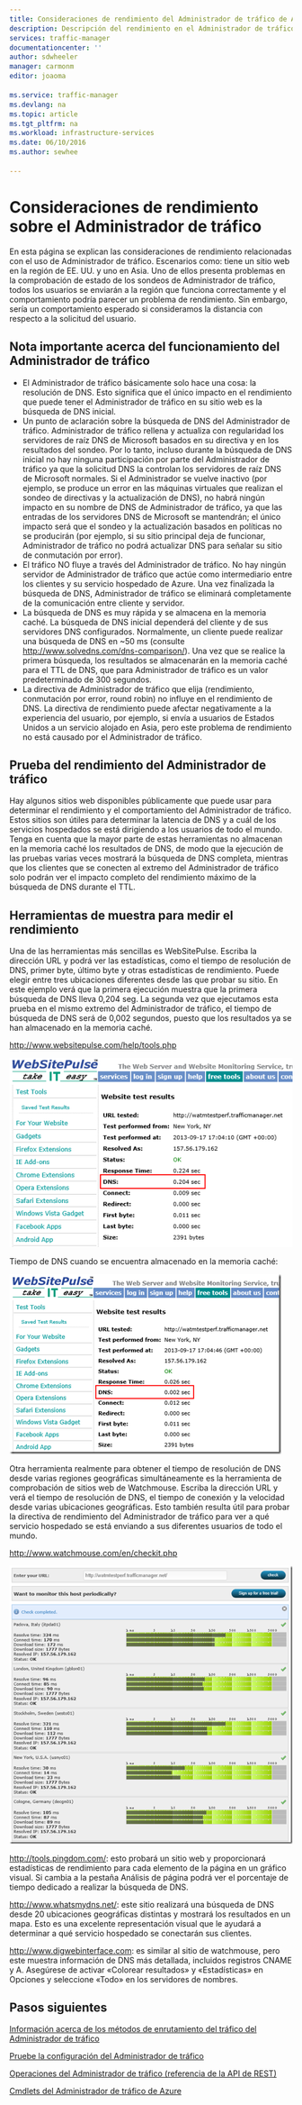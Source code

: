 ```yaml
---
title: Consideraciones de rendimiento del Administrador de tráfico de Azure | Microsoft Docs
description: Descripción del rendimiento en el Administrador de tráfico y cómo probar el rendimiento de su sitio web al usar el Administrador de tráfico
services: traffic-manager
documentationcenter: ''
author: sdwheeler
manager: carmonm
editor: joaoma

ms.service: traffic-manager
ms.devlang: na
ms.topic: article
ms.tgt_pltfrm: na
ms.workload: infrastructure-services
ms.date: 06/10/2016
ms.author: sewhee

---
```

# Consideraciones de rendimiento sobre el Administrador de tráfico
En esta página se explican las consideraciones de rendimiento relacionadas con el uso de Administrador de tráfico. Escenarios como: tiene un sitio web en la región de EE. UU. y uno en Asia. Uno de ellos presenta problemas en la comprobación de estado de los sondeos de Administrador de tráfico, todos los usuarios se enviarán a la región que funciona correctamente y el comportamiento podría parecer un problema de rendimiento. Sin embargo, sería un comportamiento esperado si consideramos la distancia con respecto a la solicitud del usuario.

## Nota importante acerca del funcionamiento del Administrador de tráfico
* El Administrador de tráfico básicamente solo hace una cosa: la resolución de DNS. Esto significa que el único impacto en el rendimiento que puede tener el Administrador de tráfico en su sitio web es la búsqueda de DNS inicial.
* Un punto de aclaración sobre la búsqueda de DNS del Administrador de tráfico. Administrador de tráfico rellena y actualiza con regularidad los servidores de raíz DNS de Microsoft basados en su directiva y en los resultados del sondeo. Por lo tanto, incluso durante la búsqueda de DNS inicial no hay ninguna participación por parte del Administrador de tráfico ya que la solicitud DNS la controlan los servidores de raíz DNS de Microsoft normales. Si el Administrador se vuelve inactivo (por ejemplo, se produce un error en las máquinas virtuales que realizan el sondeo de directivas y la actualización de DNS), no habrá ningún impacto en su nombre de DNS de Administrador de tráfico, ya que las entradas de los servidores DNS de Microsoft se mantendrán; el único impacto será que el sondeo y la actualización basados en políticas no se producirán (por ejemplo, si su sitio principal deja de funcionar, Administrador de tráfico no podrá actualizar DNS para señalar su sitio de conmutación por error).
* El tráfico NO fluye a través del Administrador de tráfico. No hay ningún servidor de Administrador de tráfico que actúe como intermediario entre los clientes y su servicio hospedado de Azure. Una vez finalizada la búsqueda de DNS, Administrador de tráfico se eliminará completamente de la comunicación entre cliente y servidor.
* La búsqueda de DNS es muy rápida y se almacena en la memoria caché. La búsqueda de DNS inicial dependerá del cliente y de sus servidores DNS configurados. Normalmente, un cliente puede realizar una búsqueda de DNS en ~50 ms (consulte http://www.solvedns.com/dns-comparison/). Una vez que se realice la primera búsqueda, los resultados se almacenarán en la memoria caché para el TTL de DNS, que para Administrador de tráfico es un valor predeterminado de 300 segundos.
* La directiva de Administrador de tráfico que elija (rendimiento, conmutación por error, round robin) no influye en el rendimiento de DNS. La directiva de rendimiento puede afectar negativamente a la experiencia del usuario, por ejemplo, si envía a usuarios de Estados Unidos a un servicio alojado en Asia, pero este problema de rendimiento no está causado por el Administrador de tráfico.

## Prueba del rendimiento del Administrador de tráfico
Hay algunos sitios web disponibles públicamente que puede usar para determinar el rendimiento y el comportamiento del Administrador de tráfico. Estos sitios son útiles para determinar la latencia de DNS y a cuál de los servicios hospedados se está dirigiendo a los usuarios de todo el mundo. Tenga en cuenta que la mayor parte de estas herramientas no almacenan en la memoria caché los resultados de DNS, de modo que la ejecución de las pruebas varias veces mostrará la búsqueda de DNS completa, mientras que los clientes que se conecten al extremo del Administrador de tráfico solo podrán ver el impacto completo del rendimiento máximo de la búsqueda de DNS durante el TTL.

## Herramientas de muestra para medir el rendimiento
Una de las herramientas más sencillas es WebSitePulse. Escriba la dirección URL y podrá ver las estadísticas, como el tiempo de resolución de DNS, primer byte, último byte y otras estadísticas de rendimiento. Puede elegir entre tres ubicaciones diferentes desde las que probar su sitio. En este ejemplo verá que la primera ejecución muestra que la primera búsqueda de DNS lleva 0,204 seg. La segunda vez que ejecutamos esta prueba en el mismo extremo del Administrador de tráfico, el tiempo de búsqueda de DNS será de 0,002 segundos, puesto que los resultados ya se han almacenado en la memoria caché.

http://www.websitepulse.com/help/tools.php

![pulse1](./media/traffic-manager-performance-considerations/traffic-manager-web-site-pulse.png)

Tiempo de DNS cuando se encuentra almacenado en la memoria caché:

![pulse2](./media/traffic-manager-performance-considerations/traffic-manager-web-site-pulse2.png)

Otra herramienta realmente para obtener el tiempo de resolución de DNS desde varias regiones geográficas simultáneamente es la herramienta de comprobación de sitios web de Watchmouse. Escriba la dirección URL y verá el tiempo de resolución de DNS, el tiempo de conexión y la velocidad desde varias ubicaciones geográficas. Esto también resulta útil para probar la directiva de rendimiento del Administrador de tráfico para ver a qué servicio hospedado se está enviando a sus diferentes usuarios de todo el mundo.

http://www.watchmouse.com/en/checkit.php

![pulse1](./media/traffic-manager-performance-considerations/traffic-manager-web-site-watchmouse.png)

http://tools.pingdom.com/: esto probará un sitio web y proporcionará estadísticas de rendimiento para cada elemento de la página en un gráfico visual. Si cambia a la pestaña Análisis de página podrá ver el porcentaje de tiempo dedicado a realizar la búsqueda de DNS.

http://www.whatsmydns.net/: este sitio realizará una búsqueda de DNS desde 20 ubicaciones geográficas distintas y mostrará los resultados en un mapa. Esto es una excelente representación visual que le ayudará a determinar a qué servicio hospedado se conectarán sus clientes.

http://www.digwebinterface.com: es similar al sitio de watchmouse, pero este muestra información de DNS más detallada, incluidos registros CNAME y A. Asegúrese de activar «Colorear resultados» y «Estadísticas» en Opciones y seleccione «Todo» en los servidores de nombres.

## Pasos siguientes
[Información acerca de los métodos de enrutamiento del tráfico del Administrador de tráfico](traffic-manager-routing-methods.md)

[Pruebe la configuración del Administrador de tráfico](traffic-manager-testing-settings.md)

[Operaciones del Administrador de tráfico (referencia de la API de REST)](http://go.microsoft.com/fwlink/?LinkId=313584)

[Cmdlets del Administrador de tráfico de Azure](http://go.microsoft.com/fwlink/p/?LinkId=400769)

<!---HONumber=AcomDC_0824_2016-->